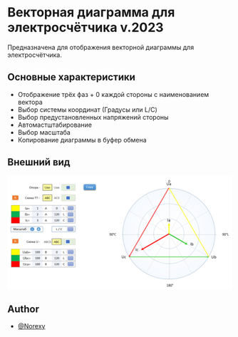 # Векторная диаграмма для электросчётчика v.2023

Предназначена для отображения векторной диаграммы для электросчётчика.

## Основные характеристики
- Отображение трёх фаз + 0 каждой стороны с наименованием вектора
- Выбор системы координат (Градусы или L/C)
- Выбор предустановленных напряжений стороны
- Автомастштабирование
- Выбор масштаба
- Копирование диаграммы в буфер обмена


## Внешний вид

![App Screenshot](Screenshot.png)


## Author

- [@Norexy](https://github.com/Norexy)
